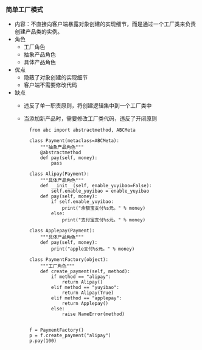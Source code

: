 ### 简单工厂模式 ###
- 内容：不直接向客户端暴露对象创建的实现细节，而是通过一个工厂类来负责创建产品类的实例。
- 角色
	- 工厂角色
	- 抽象产品角色
	- 具体产品角色
- 优点
	- 隐蔽了对象创建的实现细节
	- 客户端不需要修改代码
- 缺点
	- 违反了单一职责原则，将创建逻辑集中到一个工厂类中
	- 当添加新产品时，需要修改工厂类代码，违反了开闭原则
			
			from abc import abstractmethod, ABCMeta

			class Payment(metaclass=ABCMeta):
				"""抽象产品角色"""
				@abstractmethod
				def pay(self, money):
					pass
			
			class Alipay(Payment):
				"""具体产品角色"""
				def __init__(self, enable_yuyibao=False):
					self.enable_yuyibao = enable_yuyibao
				def pay(self, money):
					if self.enable_yuyibao:
						print("余额宝支付%s元。" % money)
					else:
						print("支付宝支付%s元。" % money)
			
			class Applepay(Payment):
				"""具体产品角色"""
				def pay(self, money):
					print("apple支付%s元。" % money)
									
			class PaymentFactory(object):
				"""工厂角色"""
				def create_payment(self, method):
					if method == "alipay":
						return Alipay()
					elif method == "yuyibao":
						return Alipay(True)
					elif method == "applepay":
						return Applepay()
					else:
						raise NameError(method)
					
									
			f = PaymentFactory()
			p = f.create_payment("alipay")
			p.pay(100)
